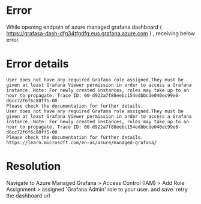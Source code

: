 # Error

While opening endpoin of azure managed grafana dashboard ( https://grafasa-dash-dfg34tfgdfg.eus.grafana.azure.com ) , receiving below error. 

# Error details
```
User does not have any required Grafana role assigned.They must be given at least Grafana Viewer permission in order to access a Grafana instance. Note: For newly created instances, roles may take up to an hour to propagate. Trace ID: 00-d922a7f88eebc154edbbcde040ec99e6-d6cc72f6f6c88ff5-00
Please check the documentation for further details.
User does not have any required Grafana role assigned.They must be given at least Grafana Viewer permission in order to access a Grafana instance. Note: For newly created instances, roles may take up to an hour to propagate. Trace ID: 00-d922a7f88eebc154edbbcde040ec99e6-d6cc72f6f6c88ff5-00
Please check the documentation for further details.
https://learn.microsoft.com/en-us/azure/managed-grafana/
```

# Resolution
Navigate to Azure Managed Grafana > Access Control (IAM) > Add Role Assignment > assigned 'Grafana Admin' role to your user. and save.
retry the dashboard url
